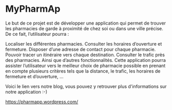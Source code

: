 # MyPharmAp

Le but de ce projet est de développer une application qui permet de trouver les pharmacies de garde à proximité de chez soi ou dans une ville précise. De ce fait, l’utilisateur pourra :

Localiser les différentes pharmacies.
Consulter les horaires d’ouverture et fermeture.
Disposer d’une adresse de contact pour chaque pharmacie.
Pouvoir tracer un itinéraire vers chaque destination.
Consulter le trafic près des pharmacies.
Ainsi que d’autres fonctionnalités.
Cette application pourra assister l’utilisateur vers le meilleur choix de pharmacie possible en prenant en compte plusieurs critères tels que la distance, le trafic, les horaires de fermeture et d’ouverture, …

Voici le lien vers notre blog, vous pouvez y retrouver plus d'informations sur notre application :-)

https://pharmapp.wordpress.com/
